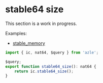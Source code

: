 # stable64 size

This section is a work in progress.

Examples:

-   [stable_memory](https://github.com/demergent-labs/azle/tree/main/examples/stable_memory)

```typescript
import { ic, nat64, $query } from 'azle';

$query;
export function stable64_size(): nat64 {
    return ic.stable64_size();
}
```
